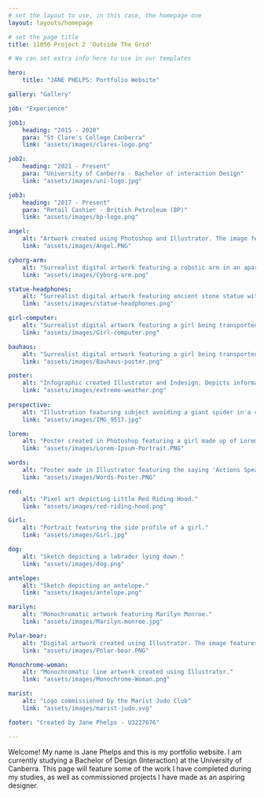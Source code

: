 ```yaml
---
# set the layout to use, in this case, the homepage one
layout: layouts/homepage

# set the page title
title: 11056 Project 2 'Outside The Grid'

# We can set extra info here to use in our templates

hero:
    title: "JANE PHELPS: Portfolio Website"

gallery: "Gallery"

job: "Experience"

job1:
    heading: "2015 - 2020"
    para: "St Clare's College Canberra"
    link: "assets/images/clares-logo.png"

job2:
    heading: "2021 - Present"
    para: "University of Canberra - Bachelor of interaction Design"
    link: "assets/images/uni-logo.jpg"

job3: 
    heading: "2017 - Present"
    para: "Retail Cashier - British Petroleum (BP)"
    link: "assets/images/bp-logo.png"

angel: 
    alt: "Artwork created using Photoshop and Illustrator. The image features an ancient stone statue with retro digital elements."
    link: "assets/images/Angel.PNG"

cyborg-arm: 
    alt: "Surrealist digital artwork featuring a robotic arm in an apartment. Created using Photoshop and Illustrator"
    link: "assets/images/Cyborg-arm.png"

statue-headphones: 
    alt: "Surrealist digital artwork featuring ancient stone statue with metallic and robotic implants. Created using Photoshop and Illustrator"
    link: "assets/images/statue-headphones.png"

girl-computer: 
    alt: "Surrealist digital artwork featuring a girl being transported into a computer. Created using Photoshop and Illustrator"
    link: "assets/images/Girl-computer.png"

bauhaus: 
    alt: "Surrealist digital artwork featuring a girl being transported into a computer. Created using Photoshop and Illustrator"
    link: "assets/images/Bauhaus-poster.png"

poster: 
    alt: "Infographic created Illustrator and Indesign. Depicts information from the Climate Council website."
    link: "assets/images/extreme-weather.png"
    
perspective: 
    alt: "Illustration featuring subject avoiding a giant spider in a city."
    link: "assets/images/IMG_9517.jpg"

lorem: 
    alt: "Poster created in Photoshop featuring a girl made up of Lorem Ipsum randomly generated text"
    link: "assets/images/Lorem-Ipsum-Portrait.PNG"

words: 
    alt: "Poster made in Illustrator featuring the saying 'Actions Speak Louder than Words'"
    link: "assets/images/Words-Poster.PNG"

red: 
    alt: "Pixel art depicting Little Red Riding Hood."
    link: "assets/images/red-riding-hood.png"

Girl: 
    alt: "Portrait featuring the side profile of a girl."
    link: "assets/images/Girl.jpg"

dog: 
    alt: "Sketch depicting a labrador lying down."
    link: "assets/images/dog.png"

antelope: 
    alt: "Sketch depicting an antelope."
    link: "assets/images/antelope.png"

marilyn: 
    alt: "Monochromatic artwork featuring Marilyn Monroe."
    link: "assets/images/Marilyn-monroe.jpg"

Polar-bear: 
    alt: "Digital artwork created using Illustrator. The image features a polar bear overlooking mountains."
    link: "assets/images/Polar-bear.PNG"

Monochrome-woman: 
    alt: "Monochromatic line artwork created using Illustrator."
    link: "assets/images/Monochrome-Woman.png"

marist: 
    alt: "Logo commissioned by the Marist Judo Club"
    link: "assets/images/marist-judo.svg"

footer: "Created by Jane Phelps - U3227676"

---
```


Welcome! My name is Jane Phelps and this is my portfolio website. I am currently studying a Bachelor of Design (Interaction) at the University of Canberra. This page will feature some of the work I have completed during my studies, as well as commissioned projects I have made as an aspiring designer. 


